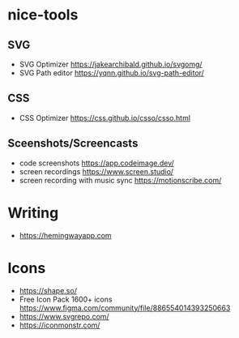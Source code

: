 # nice-tools


## SVG
- SVG Optimizer https://jakearchibald.github.io/svgomg/
- SVG Path editor https://yqnn.github.io/svg-path-editor/

## CSS
- CSS Optimizer https://css.github.io/csso/csso.html


## Sceenshots/Screencasts
- code screenshots https://app.codeimage.dev/
- screen recordings https://www.screen.studio/
- screen recording with music sync https://motionscribe.com/

# Writing
- https://hemingwayapp.com

# Icons
- https://shape.so/
- Free Icon Pack 1600+ icons https://www.figma.com/community/file/886554014393250663
- https://www.svgrepo.com/
- https://iconmonstr.com/
